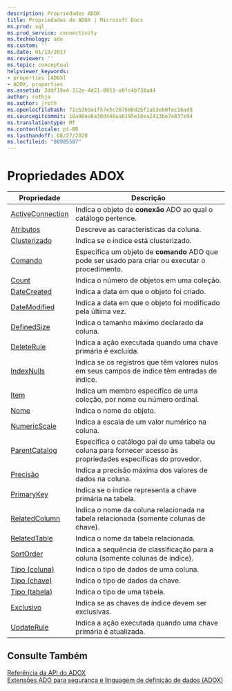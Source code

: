 ```yaml
---
description: Propriedades ADOX
title: Propriedades do ADOX | Microsoft Docs
ms.prod: sql
ms.prod_service: connectivity
ms.technology: ado
ms.custom: ''
ms.date: 01/19/2017
ms.reviewer: ''
ms.topic: conceptual
helpviewer_keywords:
- properties [ADOX]
- ADOX, properties
ms.assetid: 2ddf19e4-312e-4d21-8053-a6fc4b738ad4
author: rothja
ms.author: jroth
ms.openlocfilehash: 71c53b9a1f57e5c207500d25f1ab3eb0fec16ad8
ms.sourcegitcommit: 18a98ea6a30d448aa6195e10ea2413be7e837e94
ms.translationtype: MT
ms.contentlocale: pt-BR
ms.lasthandoff: 08/27/2020
ms.locfileid: "88985587"
---
```

# <a name="adox-properties"></a>Propriedades ADOX

|Propriedade|Descrição|  
|-|-|  
|[ActiveConnection](./activeconnection-property-adox.md)|Indica o objeto de **conexão** ADO ao qual o catálogo pertence.|  
|[Atributos](./attributes-property-adox.md)|Descreve as características da coluna.|  
|[Clusterizado](./clustered-property-adox.md)|Indica se o índice está clusterizado.|  
|[Comando](./command-property-adox.md)|Especifica um objeto de **comando** ADO que pode ser usado para criar ou executar o procedimento.|  
|[Count](../ado-api/count-property-ado.md)|Indica o número de objetos em uma coleção.|  
|[DateCreated](./datecreated-property-adox.md)|Indica a data em que o objeto foi criado.|  
|[DateModified](./datemodified-property-adox.md)|Indica a data em que o objeto foi modificado pela última vez.|  
|[DefinedSize](./definedsize-property-adox.md)|Indica o tamanho máximo declarado da coluna.|  
|[DeleteRule](./deleterule-property-adox.md)|Indica a ação executada quando uma chave primária é excluída.|  
|[IndexNulls](./indexnulls-property-adox.md)|Indica se os registros que têm valores nulos em seus campos de índice têm entradas de índice.|  
|[Item](../ado-api/item-property-ado.md)|Indica um membro específico de uma coleção, por nome ou número ordinal.|  
|[Nome](./name-property-adox.md)|Indica o nome do objeto.|  
|[NumericScale](./numericscale-property-adox.md)|Indica a escala de um valor numérico na coluna.|  
|[ParentCatalog](./parentcatalog-property-adox.md)|Especifica o catálogo pai de uma tabela ou coluna para fornecer acesso às propriedades específicas do provedor.|  
|[Precisão](./precision-property-adox.md)|Indica a precisão máxima dos valores de dados na coluna.|  
|[PrimaryKey](./primarykey-property-adox.md)|Indica se o índice representa a chave primária na tabela.|  
|[RelatedColumn](./relatedcolumn-property-adox.md)|Indica o nome da coluna relacionada na tabela relacionada (somente colunas de chave).|  
|[RelatedTable](./relatedtable-property-adox.md)|Indica o nome da tabela relacionada.|  
|[SortOrder](./sortorder-property-adox.md)|Indica a sequência de classificação para a coluna (somente colunas de índice).|  
|[Tipo (coluna)](./type-property-column-adox.md)|Indica o tipo de dados de uma coluna.|  
|[Tipo (chave)](./type-property-key-adox.md)|Indica o tipo de dados da chave.|  
|[Tipo (tabela)](./type-property-table-adox.md)|Indica o tipo de uma tabela.|  
|[Exclusivo](./unique-property-adox.md)|Indica se as chaves de índice devem ser exclusivas.|  
|[UpdateRule](./updaterule-property-adox.md)|Indica a ação executada quando uma chave primária é atualizada.|  
  
## <a name="see-also"></a>Consulte Também  
 [Referência da API do ADOX](./adox-object-model.md?view=sql-server-ver15)   
 [Extensões ADO para segurança e linguagem de definição de dados (ADOX)](../../guide/extensions/ado-extensions-for-data-definition-language-and-security-adox.md)